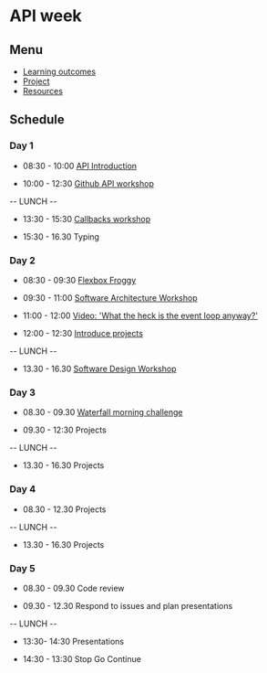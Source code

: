 # API week

## Menu

- [Learning outcomes](./learning-outcomes.md)
- [Project](./project.md)
- [Resources](./resources)

## Schedule

### Day 1

- 08:30 - 10:00 [API Introduction](https://github.com/jema28/api-introduction)

- 10:00 - 12:30 [Github API workshop](https://github.com/m4v15/ws-github-api)

-- LUNCH --

- 13:30 - 15:30 [Callbacks workshop](https://github.com/jema28/ws-callbacks)

- 15:30 - 16.30 Typing

### Day 2

- 08:30 - 09:30 [Flexbox Froggy](http://flexboxfroggy.com/)

- 09:30 - 11:00 [Software Architecture Workshop](https://github.com/foundersandcoders/Workshop-Software-Architecture-Design)

- 11:00 - 12:00 [Video: 'What the heck is the event loop anyway?'](https://www.youtube.com/watch?v=8aGhZQkoFbQ&t=5s)

- 12:00 - 12:30 [Introduce projects](https://github.com/foundersandcoders/master-reference/blob/master/coursebook/week-3/project.md)

-- LUNCH --

- 13.30 - 16.30 [Software Design Workshop](https://github.com/foundersandcoders/ws-software-design-js)

### Day 3

- 08.30 - 09.30 [Waterfall morning challenge](https://github.com/foundersandcoders/mc-waterfall-chaser)

- 09.30 - 12:30 Projects

-- LUNCH --

- 13.30 - 16.30 Projects

### Day 4

- 08.30 - 12.30 Projects

-- LUNCH --

- 13.30 - 16.30 Projects

### Day 5

- 08.30 - 09.30 Code review

- 09.30 - 12.30 Respond to issues and plan presentations

-- LUNCH --

- 13:30-  14:30 Presentations

- 14:30 - 13:30 Stop Go Continue


